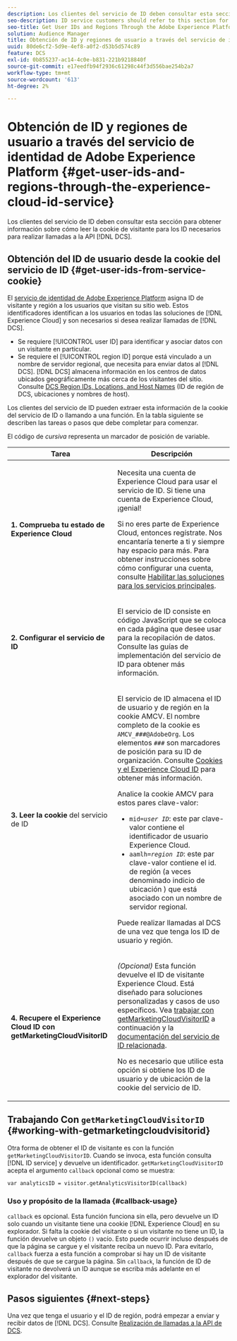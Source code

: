 ```yaml
---
description: Los clientes del servicio de ID deben consultar esta sección para obtener información sobre cómo leer la cookie de visitante para los ID necesarios para realizar llamadas a la API de DCS.
seo-description: ID service customers should refer to this section for information on how to read the visitor cookie for the IDs required to make DCS API calls.
seo-title: Get User IDs and Regions Through the Adobe Experience Platform Identity Service
solution: Audience Manager
title: Obtención de ID y regiones de usuario a través del servicio de identidad de Adobe Experience Platform
uuid: 80de6cf2-5d9e-4ef8-a0f2-d53b5d574c89
feature: DCS
exl-id: 0b855237-ac14-4c0e-b831-221b9218840f
source-git-commit: e17eedfb94f2936c61298c44f3d556bae254b2a7
workflow-type: tm+mt
source-wordcount: '613'
ht-degree: 2%

---
```


# Obtención de ID y regiones de usuario a través del servicio de identidad de Adobe Experience Platform {#get-user-ids-and-regions-through-the-experience-cloud-id-service}

Los clientes del servicio de ID deben consultar esta sección para obtener información sobre cómo leer la cookie de visitante para los ID necesarios para realizar llamadas a la API [!DNL DCS].

## Obtención del ID de usuario desde la cookie del servicio de ID {#get-user-ids-from-service-cookie}

El [servicio de identidad de Adobe Experience Platform](https://experienceleague.adobe.com/docs/id-service/using/home.html) asigna ID de visitante y región a los usuarios que visitan su sitio web. Estos identificadores identifican a los usuarios en todas las soluciones de [!DNL Experience Cloud] y son necesarios si desea realizar llamadas de [!DNL DCS].

* Se requiere [!UICONTROL user ID] para identificar y asociar datos con un visitante en particular.
* Se requiere el [!UICONTROL region ID] porque está vinculado a un nombre de servidor regional, que necesita para enviar datos al [!DNL DCS]. [!DNL DCS] almacena información en los centros de datos ubicados geográficamente más cerca de los visitantes del sitio. Consulte [DCS Region IDs, Locations, and Host Names](../../../api/dcs-intro/dcs-api-reference/dcs-regions.md) (ID de región de DCS, ubicaciones y nombres de host).

Los clientes del servicio de ID pueden extraer esta información de la cookie del servicio de ID o llamando a una función. En la tabla siguiente se describen las tareas o pasos que debe completar para comenzar.

El código de *cursiva* representa un marcador de posición de variable.

<table id="table_660EBE1C24DD4FBE9DCE5191836C9135"> 
 <thead> 
  <tr> 
   <th colname="col1" class="entry"> Tarea </th> 
   <th colname="col2" class="entry"> Descripción </th> 
  </tr> 
 </thead>
 <tbody> 
  <tr> 
   <td colname="col1"> <p> <b>1. Comprueba tu <span class="keyword"> estado de Experience Cloud</span></b> </p> </td> 
   <td colname="col2"> <p>Necesita una cuenta de <span class="keyword"> Experience Cloud</span> para usar el servicio de ID. Si tiene una cuenta de <span class="keyword"> Experience Cloud</span>, ¡genial! </p> <p> Si no eres parte de <span class="keyword"> Experience Cloud</span>, entonces regístrate. Nos encantaría tenerte a ti y siempre hay espacio para más. Para obtener instrucciones sobre cómo configurar una cuenta, consulte <a href="https://experienceleague.adobe.com/en/docs/core-services/interface/services/getting-started" format="https" scope="external"> Habilitar las soluciones para los servicios principales</a>. </p> </td> 
  </tr> 
  <tr> 
   <td colname="col1"> <p> <b>2. Configurar el servicio de ID <span class="keyword"></span></b> </p> </td> 
   <td colname="col2"> <p>El servicio de ID <span class="keyword"></span> consiste en código JavaScript que se coloca en cada página que desee usar para la recopilación de datos. Consulte las guías de implementación del servicio de ID <a href="https://experienceleague.adobe.com/docs/id-service/using/implementation/implementation-guides.html" format="https" scope="external"></a> para obtener más información. </p> </td> 
  </tr> 
  <tr> 
   <td colname="col1"> <p> <b>3. Leer la cookie </b> del servicio de ID <span class="keyword"></span> </p> </td> 
   <td colname="col2"> <p>El servicio de ID <span class="keyword"></span> almacena el ID de usuario y de región en la cookie AMCV. El nombre completo de la cookie es <code>AMCV_<i>###</i>@AdobeOrg</code>. Los elementos <code><i>###</i></code> son marcadores de posición para su ID de organización. Consulte <a href="https://experienceleague.adobe.com/docs/id-service/using/intro/cookies.html" format="https" scope="external"> Cookies y el Experience Cloud ID</a> para obtener más información. </p> <p>Analice la cookie AMCV para estos pares clave-valor: </p> <p> 
     <ul id="ul_502ECFCDDD084D448B5EDC4E5C0909C1"> 
      <li id="li_662FFA36AC854E699D50A183B161D654"> <code>mid=<i>user ID</i></code>: este par clave-valor contiene el identificador de usuario <span class="keyword"> Experience Cloud</span>. </li> 
      <li id="li_65422233187B4217B50DC52DBD58F404"> <code>aamlh=<i>region ID</i></code>: este par clave-valor contiene el id. de región (a veces denominado <span class="term"> indicio de ubicación </span>) que está asociado con un nombre de servidor regional. </li> 
     </ul> </p> <p>Puede realizar llamadas al DCS</span> de <span class="wintitle"> una vez que tenga los ID de usuario y región. </p> </td> 
  </tr> 
  <tr> 
   <td colname="col1"> <p> <b>4. Recupere el Experience Cloud ID <span class="keyword"></span> con getMarketingCloudVisitorID</b> </p> </td> 
   <td colname="col2"> <p><i>(Opcional)</i> Esta función devuelve el ID de visitante <span class="keyword"> Experience Cloud</span>. Está diseñado para soluciones personalizadas y casos de uso específicos. Vea <a href="../../../api/dcs-intro/dcs-s2s/dcs-mcid-ids.md#working-with-getmarketingcloudvisitorid"> trabajar con getMarketingCloudVisitorID</a> a continuación y la <a href="https://experienceleague.adobe.com/docs/id-service/using/id-service-api/methods/getmcvid.html" format="https" scope="external"> documentación del servicio de ID relacionada</a>. </p> <p>No es necesario que utilice esta opción si obtiene los ID de usuario y de ubicación de la cookie del servicio de ID. </p> </td> 
  </tr> 
 </tbody> 
</table>

## Trabajando Con `getMarketingCloudVisitorID` {#working-with-getmarketingcloudvisitorid}

Otra forma de obtener el ID de visitante es con la función `getMarketingCloudVisitorID`. Cuando se invoca, esta función consulta [!DNL ID service] y devuelve un identificador. `getMarketingCloudVisitorID` acepta el argumento `callback` opcional como se muestra:

`var analyticsID = visitor.getAnalyticsVisitorID(callback)`

### Uso y propósito de la llamada {#callback-usage}

`callback` es opcional. Esta función funciona sin ella, pero devuelve un ID solo cuando un visitante tiene una cookie [!DNL Experience Cloud] en su explorador. Si falta la cookie del visitante o si un visitante no tiene un ID, la función devuelve un objeto `()` vacío. Esto puede ocurrir incluso después de que la página se cargue y el visitante reciba un nuevo ID. Para evitarlo, `callback` fuerza a esta función a comprobar si hay un ID de visitante después de que se cargue la página. Sin `callback`, la función de ID de visitante no devolverá un ID aunque se escriba más adelante en el explorador del visitante.

## Pasos siguientes {#next-steps}

Una vez que tenga el usuario y el ID de región, podrá empezar a enviar y recibir datos de [!DNL DCS]. Consulte [Realización de llamadas a la API de DCS](../../../api/dcs-intro/dcs-s2s/dcs-s2s-calls.md).
